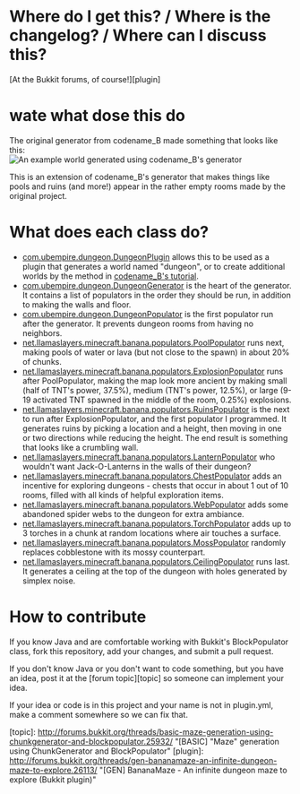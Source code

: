 Where do I get this? / Where is the changelog? / Where can I discuss this?
==========================================================================
[At the Bukkit forums, of course!][plugin]

wate what dose this do
======================
The original generator from codename_B made something that looks like this:  
![An example world generated using codename_B's generator](http://img7.imagebanana.com/img/peacymda/output.png)

This is an extension of codename_B's generator that makes things like pools and ruins
(and more!) appear in the rather empty rooms made by the original project.

What does each class do?
========================
* [com.ubempire.dungeon.DungeonPlugin](https://github.com/Nightgunner5/BananaMaze/blob/master/src/com/ubempire/dungeon/DungeonPlugin.java) allows this to be used as a plugin that generates a world named "dungeon", or to create additional worlds by the method in [codename_B's tutorial](http://forums.bukkit.org/threads/basic-creating-custom-world-generators.24569/).
* [com.ubempire.dungeon.DungeonGenerator](https://github.com/Nightgunner5/BananaMaze/blob/master/src/com/ubempire/dungeon/DungeonGenerator.java) is the heart of the generator. It contains a list of populators in the order they should be run, in addition to making the walls and floor.
* [com.ubempire.dungeon.DungeonPopulator](https://github.com/Nightgunner5/BananaMaze/blob/master/src/com/ubempire/dungeon/DungeonPopulator.java) is the first populator run after the generator. It prevents dungeon rooms from having no neighbors.
* [net.llamaslayers.minecraft.banana.populators.PoolPopulator](https://github.com/Nightgunner5/BananaMaze/blob/master/src/net/llamaslayers/minecraft/banana/populators/PoolPopulator.java) runs next, making pools of water or lava (but not close to the spawn) in about 20% of chunks.
* [net.llamaslayers.minecraft.banana.populators.ExplosionPopulator](https://github.com/Nightgunner5/BananaMaze/blob/master/src/net/llamaslayers/minecraft/banana/populators/ExplosionPopulator.java) runs after PoolPopulator, making the map look more ancient by making small (half of TNT's power, 37.5%), medium (TNT's power, 12.5%), or large (9-19 activated TNT spawned in the middle of the room, 0.25%) explosions.
* [net.llamaslayers.minecraft.banana.populators.RuinsPopulator](https://github.com/Nightgunner5/BananaMaze/blob/master/src/net/llamaslayers/minecraft/banana/populators/RuinsPopulator.java) is the next to run after ExplosionPopulator, and the first populator I programmed. It generates ruins by picking a location and a height, then moving in one or two directions while reducing the height. The end result is something that looks like a crumbling wall.
* [net.llamaslayers.minecraft.banana.populators.LanternPopulator](https://github.com/Nightgunner5/BananaMaze/blob/master/src/net/llamaslayers/minecraft/banana/populators/LanternPopulator.java) who wouldn't want Jack-O-Lanterns in the walls of their dungeon?
* [net.llamaslayers.minecraft.banana.populators.ChestPopulator](https://github.com/Nightgunner5/BananaMaze/blob/master/src/net/llamaslayers/minecraft/banana/populators/ChestPopulator.java) adds an incentive for exploring dungeons - chests that occur in about 1 out of 10 rooms, filled with all kinds of helpful exploration items.
* [net.llamaslayers.minecraft.banana.populators.WebPopulator](https://github.com/Nightgunner5/BananaMaze/blob/master/src/net/llamaslayers/minecraft/banana/populators/WebPopulator.java) adds some abandoned spider webs to the dungeon for extra ambiance.
* [net.llamaslayers.minecraft.banana.populators.TorchPopulator](https://github.com/Nightgunner5/BananaMaze/blob/master/src/net/llamaslayers/minecraft/banana/populators/TorchPopulator.java) adds up to 3 torches in a chunk at random locations where air touches a surface.
* [net.llamaslayers.minecraft.banana.populators.MossPopulator](https://github.com/Nightgunner5/BananaMaze/blob/master/src/net/llamaslayers/minecraft/banana/populators/MossPopulator.java) randomly replaces cobblestone with its mossy counterpart.
* [net.llamaslayers.minecraft.banana.populators.CeilingPopulator](https://github.com/Nightgunner5/BananaMaze/blob/master/src/net/llamaslayers/minecraft/banana/populators/CeilingPopulator.java) runs last. It generates a ceiling at the top of the dungeon with holes generated by simplex noise.

How to contribute
=================
If you know Java and are comfortable working with Bukkit's BlockPopulator class,
fork this repository, add your changes, and submit a pull request.

If you don't know Java or you don't want to code something, but you have an idea,
post it at the [forum topic][topic] so someone can implement your idea.

If your idea or code is in this project and your name is not in plugin.yml, make
a comment somewhere so we can fix that.

  [topic]: http://forums.bukkit.org/threads/basic-maze-generation-using-chunkgenerator-and-blockpopulator.25932/ "[BASIC] "Maze" generation using ChunkGenerator and BlockPopulator"
  [plugin]: http://forums.bukkit.org/threads/gen-bananamaze-an-infinite-dungeon-maze-to-explore.26113/ "[GEN] BananaMaze - An infinite dungeon maze to explore (Bukkit plugin)"